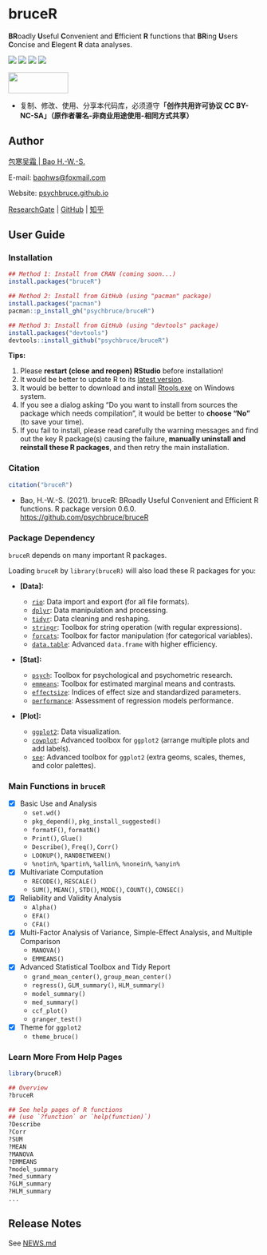 # bruceR

**BR**oadly **U**seful **C**onvenient and **E**fficient **R** functions that **BR**ing **U**sers **C**oncise and **E**legent **R** data analyses.

![](https://img.shields.io/badge/R-Package-blue)
![](https://img.shields.io/badge/Version-0.6.0-red)
![](https://img.shields.io/github/license/psychbruce/bruceR?label=License&color=green)
[![](https://img.shields.io/github/stars/psychbruce/bruceR?style=social)](https://github.com/psychbruce/bruceR/stargazers)

<a href="https://en.wikipedia.org/wiki/Creative_Commons_license"><img src="https://s1.ax1x.com/2020/07/28/aAjUJg.jpg" width="120px" height="42px"></a>

- 复制、修改、使用、分享本代码库，必须遵守<b>「创作共用许可协议 CC BY-NC-SA」（原作者署名-非商业用途使用-相同方式共享）</b>


## Author

[包寒吴霜 \| Bao H.-W.-S.](https://psychbruce.github.io)

E-mail: [baohws@foxmail.com](mailto:baohws@foxmail.com)

Website: [psychbruce.github.io](https://psychbruce.github.io)

[ResearchGate](https://www.researchgate.net/profile/Han_Wu_Shuang_Bao) |
[GitHub](https://github.com/psychbruce) |
[知乎](https://www.zhihu.com/people/psychbruce)


## User Guide

### Installation

```r
## Method 1: Install from CRAN (coming soon...)
install.packages("bruceR")

## Method 2: Install from GitHub (using "pacman" package)
install.packages("pacman")
pacman::p_install_gh("psychbruce/bruceR")

## Method 3: Install from GitHub (using "devtools" package)
install.packages("devtools")
devtools::install_github("psychbruce/bruceR")
```

**Tips:**
1. Please **restart (close and reopen) RStudio** before installation!
2. It would be better to update R to its [latest version](https://www.r-project.org/).
3. It would be better to download and install [Rtools.exe](http://cran.r-project.org/bin/windows/Rtools/) on Windows system.
4. If you see a dialog asking “Do you want to install from sources the package which needs compilation”, it would be better to **choose “No”** (to save your time).
5. If you fail to install, please read carefully the warning messages and find out the key R package(s) causing the failure, **manually uninstall and reinstall these R packages**, and then retry the main installation.


### Citation

```r
citation("bruceR")
```
- Bao, H.-W.-S. (2021). bruceR: BRoadly Useful Convenient and Efficient R functions. R package version 0.6.0. https://github.com/psychbruce/bruceR


### Package Dependency

`bruceR` depends on many important R packages.

Loading `bruceR` by `library(bruceR)` will also load these R packages for you:

- **[Data]:**
  + [`rio`](https://cran.r-project.org/package=rio):
  Data import and export (for all file formats).
  + [`dplyr`](https://cran.r-project.org/package=dplyr):
  Data manipulation and processing.
  + [`tidyr`](https://cran.r-project.org/package=tidyr):
  Data cleaning and reshaping.
  + [`stringr`](https://cran.r-project.org/package=stringr):
  Toolbox for string operation (with regular expressions).
  + [`forcats`](https://cran.r-project.org/package=forcats):
  Toolbox for factor manipulation (for categorical variables).
  + [`data.table`](https://cran.r-project.org/package=data.table):
  Advanced `data.frame` with higher efficiency.

- **[Stat]:**
  + [`psych`](https://cran.r-project.org/package=psych):
  Toolbox for psychological and psychometric research.
  + [`emmeans`](https://cran.r-project.org/package=emmeans):
  Toolbox for estimated marginal means and contrasts.
  + [`effectsize`](https://cran.r-project.org/package=effectsize):
  Indices of effect size and standardized parameters.
  + [`performance`](https://cran.r-project.org/package=performance):
  Assessment of regression models performance.

- **[Plot]:**
  + [`ggplot2`](https://cran.r-project.org/package=ggplot2):
  Data visualization.
  + [`cowplot`](https://cran.r-project.org/package=cowplot):
  Advanced toolbox for `ggplot2` (arrange multiple plots and add labels).
  + [`see`](https://cran.r-project.org/package=see):
  Advanced toolbox for `ggplot2` (extra geoms, scales, themes, and color palettes).


### Main Functions in `bruceR`

- [x] Basic Use and Analysis
  + `set.wd()`
  + `pkg_depend()`, `pkg_install_suggested()`
  + `formatF()`, `formatN()`
  + `Print()`, `Glue()`
  + `Describe()`, `Freq()`, `Corr()`
  + `LOOKUP()`, `RANDBETWEEN()`
  + `%notin%`, `%partin%`, `%allin%`, `%nonein%`, `%anyin%`
- [x] Multivariate Computation
  + `RECODE()`, `RESCALE()`
  + `SUM()`, `MEAN()`, `STD()`, `MODE()`, `COUNT()`, `CONSEC()`
- [x] Reliability and Validity Analysis
  + `Alpha()`
  + `EFA()`
  + `CFA()`
- [x] Multi-Factor Analysis of Variance, Simple-Effect Analysis, and Multiple Comparison
  + `MANOVA()`
  + `EMMEANS()`
- [x] Advanced Statistical Toolbox and Tidy Report
  + `grand_mean_center()`, `group_mean_center()`
  + `regress()`, `GLM_summary()`, `HLM_summary()`
  + `model_summary()`
  + `med_summary()`
  + `ccf_plot()`
  + `granger_test()`
- [x] Theme for `ggplot2`
  + `theme_bruce()`


### Learn More From Help Pages

```r
library(bruceR)

## Overview
?bruceR

## See help pages of R functions
## (use `?function` or `help(function)`)
?Describe
?Corr
?SUM
?MEAN
?MANOVA
?EMMEANS
?model_summary
?med_summary
?GLM_summary
?HLM_summary
...
```


## Release Notes

See [NEWS.md](https://github.com/psychbruce/bruceR/blob/master/NEWS.md)

